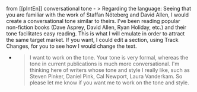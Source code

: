 
from [[pIntEn]]
conversational tone
    - > Regarding the language: Seeing that you are familiar with the work of Staffan Nöteberg and David Allen, I would create a conversational tone similar to theirs. I’ve been reading popular non-fiction books (Dave Asprey, David Allen, Ryan Holiday, etc.) and their tone facilitates easy reading. This is what I will emulate in order to attract the same target market. If you want, I could edit a section, using Track Changes, for you to see how I would change the text.
- > I want to work on the tone. Your tone is very formal, whereas the tone in current publications is much more conversational. I'm thinking here of writers whose tone and style I really like, such as Steven Pinker, Daniel Pink, Cal Newport, Laura Vanderkam. So please let me know if you want me to work on the tone and style.